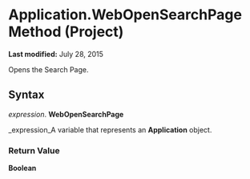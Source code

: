 
# Application.WebOpenSearchPage Method (Project)

 **Last modified:** July 28, 2015

Opens the Search Page.

## Syntax

 _expression_. **WebOpenSearchPage**

 _expression_A variable that represents an  **Application** object.


### Return Value

 **Boolean**

